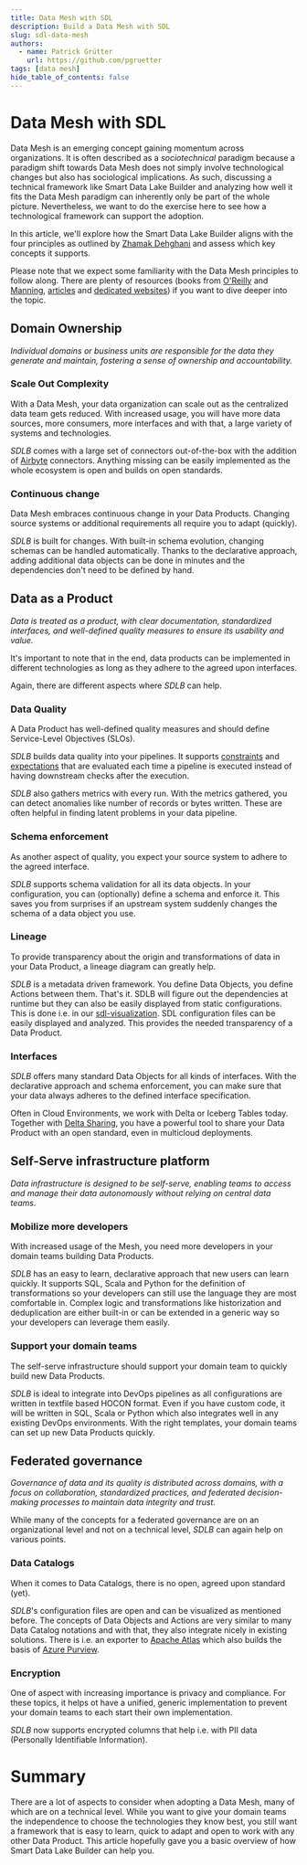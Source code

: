 ```yaml
---
title: Data Mesh with SDL
description: Build a Data Mesh with SDL
slug: sdl-data-mesh
authors:
  - name: Patrick Grütter
    url: https://github.com/pgruetter
tags: [data mesh]
hide_table_of_contents: false
---
```


# Data Mesh with SDL

Data Mesh is an emerging concept gaining momentum across organizations.
It is often described as a _sociotechnical_ paradigm because a paradigm shift towards Data Mesh does not simply involve 
technological changes but also has sociological implications.
As such, discussing a technical framework like Smart Data Lake Builder and analyzing how well it fits the 
Data Mesh paradigm can inherently only be part of the whole picture. 
Nevertheless, we want to do the exercise here to see how a technological framework can support the adoption.

In this article, we'll explore how the Smart Data Lake Builder aligns with the four principles as outlined by 
[Zhamak Dehghani](https://martinfowler.com/articles/data-mesh-principles.html)
and assess which key concepts it supports. 

Please note that we expect some familiarity with the Data Mesh principles to follow along.
There are plenty of resources (books from [O'Reilly](https://www.oreilly.com/library/view/data-mesh/9781492092384/)
and [Manning](https://www.manning.com/books/data-mesh-in-action), 
[articles](https://martinfowler.com/articles/data-mesh-principles.html)
and [dedicated websites](https://www.datamesh-architecture.com/)) if you want to dive deeper into the topic.


## Domain Ownership
_Individual domains or business units are responsible for the data they generate and maintain, 
fostering a sense of ownership and accountability._


### Scale Out Complexity
With a Data Mesh, your data organization can scale out as the centralized data team gets reduced. 
With increased usage, you will have more data sources, more consumers, more interfaces and with that, 
a large variety of systems and technologies. 

*SDLB* comes with a large set of connectors out-of-the-box with the addition of 
[Airbyte](https://airbyte.com/) connectors.
Anything missing can be easily implemented as the whole ecosystem is open and builds on open standards.

### Continuous change
Data Mesh embraces continuous change in your Data Products. 
Changing source systems or additional requirements all require you to adapt (quickly).

*SDLB* is built for changes.
With built-in schema evolution, changing schemas can be handled automatically.
Thanks to the declarative approach, adding additional data objects can be done in minutes 
and the dependencies don't need to be defined by hand.


## Data as a Product
_Data is treated as a product, with clear documentation, standardized interfaces, 
and well-defined quality measures to ensure its usability and value._

It's important to note that in the end, data products can be implemented in different technologies
as long as they adhere to the agreed upon interfaces.

Again, there are different aspects where *SDLB* can help.

### Data Quality
A Data Product has well-defined quality measures and should define Service-Level Objectives (SLOs).

*SDLB* builds data quality into your pipelines. 
It supports [constraints](../../docs/reference/dataQuality#constraints) and 
[expectations](../../docs/reference/dataQuality#expectations)
that are evaluated each time a pipeline is executed instead of having downstream checks after the execution.

*SDLB* also gathers metrics with every run.
With the metrics gathered, you can detect anomalies like number of records or bytes written.
These are often helpful in finding latent problems in your data pipeline.

### Schema enforcement
As another aspect of quality, you expect your source system to adhere to the agreed interface.

*SDLB* supports schema validation for all its data objects.
In your configuration, you can (optionally) define a schema and enforce it.
This saves you from surprises if an upstream system suddenly changes the schema of a data object you use.

### Lineage
To provide transparency about the origin and transformations of data in your Data Product,
a lineage diagram can greatly help.

*SDLB* is a metadata driven framework. 
You define Data Objects, you define Actions between them. That's it.
SDLB will figure out the dependencies at runtime but they can also be easily displayed from static configurations.
This is done i.e. in our [sdl-visualization](https://github.com/smart-data-lake/sdl-visualization).
SDL configuration files can be easily displayed and analyzed. 
This provides the needed transparency of a Data Product. 

### Interfaces
*SDLB* offers many standard Data Objects for all kinds of interfaces.
With the declarative approach and schema enforcement, you can make sure that your data always adheres to the
defined interface specification.

Often in Cloud Environments, we work with Delta or Iceberg Tables today. 
Together with [Delta Sharing](https://delta.io/sharing/), you have a powerful tool to share your Data Product
with an open standard, even in multicloud deployments.

## Self-Serve infrastructure platform
_Data infrastructure is designed to be self-serve, enabling teams to access and manage their data autonomously without 
relying on central data teams._

### Mobilize more developers
With increased usage of the Mesh, you need more developers in your domain teams building Data Products.

*SDLB* has an easy to learn, declarative approach that new users can learn quickly.
It supports SQL, Scala and Python for the definition of transformations so your developers can still
use the language they are most comfortable in.
Complex logic and transformations like historization and deduplication are either built-in or can be extended 
in a generic way so your developers can leverage them easily.

### Support your domain teams
The self-serve infrastructure should support your domain team to quickly build new Data Products.

*SDLB* is ideal to integrate into DevOps pipelines as all configurations are written in textfile based HOCON format.
Even if you have custom code, it will be written in SQL, Scala or Python which also integrates well
in any existing DevOps environments. 
With the right templates, your domain teams can set up new Data Products quickly.

## Federated governance
_Governance of data and its quality is distributed across domains, with a focus on collaboration, standardized practices, 
and federated decision-making processes to maintain data integrity and trust._

While many of the concepts for a federated governance are on an organizational level and not on a technical level, 
*SDLB* can again help on various points.


### Data Catalogs
When it comes to Data Catalogs, there is no open, agreed upon standard (yet). 

*SDLB*'s configuration files are open and can be visualized as mentioned before.
The concepts of Data Objects and Actions are very similar to many Data Catalog notations and 
with that, they also integrate nicely in existing solutions. 
There is i.e. an exporter to [Apache Atlas](https://atlas.apache.org/#/) which also builds the basis of 
[Azure Purview](https://azure.microsoft.com/en-us/products/purview).

### Encryption
One of aspect with increasing importance is privacy and compliance. 
For these topics, it helps ot have a unified, generic implementation to prevent your domain teams to each
start their own implementation. 

*SDLB* now supports encrypted columns that help i.e. with PII data (Personally Identifiable Information).


# Summary
There are a lot of aspects to consider when adopting a Data Mesh, many of which are on a technical level.
While you want to give your domain teams the independence to choose the technologies they know best, 
you still want a framework that is easy to learn, quick to adapt and open to work with any other Data Product.
This article hopefully gave you a basic overview of how Smart Data Lake Builder can help you.
